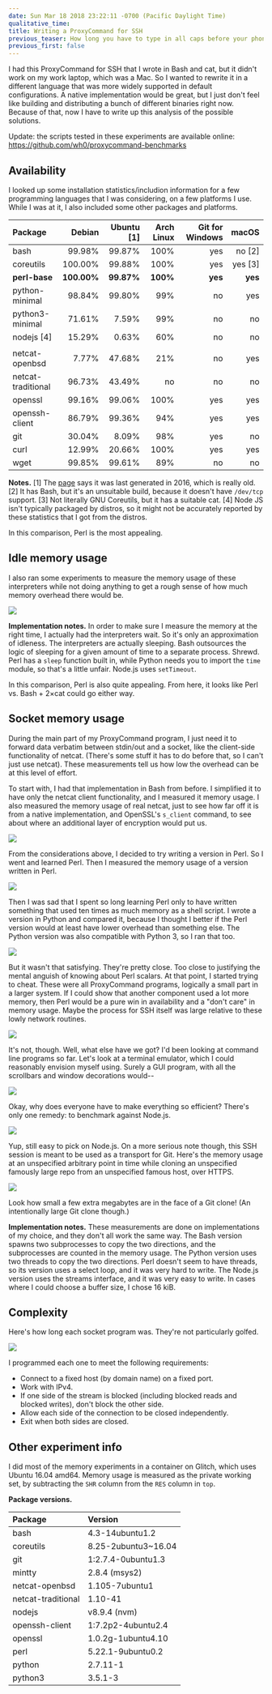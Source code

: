 ```yaml
---
date: Sun Mar 18 2018 23:22:11 -0700 (Pacific Daylight Time)
qualitative_time: 
title: Writing a ProxyCommand for SSH
previous_teaser: How long you have to type in all caps before your phone permanently stops suggesting lowercase
previous_first: false
---
```

I had this ProxyCommand for SSH that I wrote in Bash and cat, but it didn't work on my work laptop, which was a Mac.
So I wanted to rewrite it in a different language that was more widely supported in default configurations.
A native implementation would be great, but I just don't feel like building and distributing a bunch of different binaries right now.
Because of that, now I have to write up this analysis of the possible solutions.

Update: the scripts tested in these experiments are available online: https://github.com/wh0/proxycommand-benchmarks

## Availability
I looked up some installation statistics/includion information for a few programming languages that I was considering, on a few platforms I use.
While I was at it, I also included some other packages and platforms.

|  Package             |  Debian   |  Ubuntu [1]  |  Arch Linux  |  Git for Windows  |      macOS  |
|:---------------------|----------:|-------------:|-------------:|------------------:|------------:|
|  bash                |   99.98%  |      99.87%  |        100%  |              yes  |     no [2]  |
|  coreutils           |  100.00%  |      99.88%  |        100%  |              yes  |    yes [3]  |
|**perl-base**         |**100.00%**|    **99.87%**|      **100%**|            **yes**|      **yes**|
|  python-minimal      |   98.84%  |      99.80%  |         99%  |               no  |        yes  |
|  python3-minimal     |   71.61%  |       7.59%  |         99%  |               no  |         no  |
|  nodejs [4]          |   15.29%  |       0.63%  |         60%  |               no  |         no  |
|                      |           |              |              |                   |             |
|  netcat-openbsd      |    7.77%  |      47.68%  |         21%  |               no  |        yes  |
|  netcat-traditional  |   96.73%  |      43.49%  |          no  |               no  |         no  |
|  openssl             |   99.16%  |      99.06%  |        100%  |              yes  |        yes  |
|  openssh-client      |   86.79%  |      99.36%  |         94%  |              yes  |        yes  |
|  git                 |   30.04%  |       8.09%  |         98%  |              yes  |         no  |
|  curl                |   12.99%  |      20.66%  |        100%  |              yes  |        yes  |
|  wget                |   99.85%  |      99.61%  |         89%  |               no  |         no  |

**Notes.**
[1] The [page](https://popcon.ubuntu.com/) says it was last generated in 2016, which is really old.
[2] It has Bash, but it's an unsuitable build, because it doesn't have `/dev/tcp` support.
[3] Not literally GNU Coreutils, but it has a suitable cat.
[4] Node JS isn't typically packaged by distros, so it might not be accurately reported by these statistics that I got from the distros.

In this comparison, Perl is the most appealing.

## Idle memory usage
I also ran some experiments to measure the memory usage of these interpreters while not doing anything to get a rough sense of how much memory overhead there would be.

![](/assets/2018/proxycommand-idlemem.png)

**Implementation notes.**
In order to make sure I measure the memory at the right time, I actually had the interpreters wait. 
So it's only an approximation of idleness.
The interpreters are actually sleeping.
Bash outsources the logic of sleeping for a given amount of time to a separate process.
Shrewd.
Perl has a `sleep` function built in, while Python needs you to import the `time` module, so that's a little unfair.
Node.js uses `setTimeout`.

In this comparison, Perl is also quite appealing.
From here, it looks like Perl vs. Bash + 2×cat could go either way.

## Socket memory usage
During the main part of my ProxyCommand program, I just need it to forward data verbatim between stdin/out and a socket, like the client-side functionality of netcat.
(There's some stuff it has to do before that, so I can't just use netcat).
These measurements tell us how low the overhead can be at this level of effort.

To start with, I had that implementation in Bash from before.
I simplified it to have only the netcat client functionality, and I measured it memory usage.
I also measured the memory usage of real netcat, just to see how far off it is from a native implementation, and OpenSSL's `s_client` command, to see about where an additional layer of encryption would put us.

![](/assets/2018/proxycommand-mem-bash.png)

From the considerations above, I decided to try writing a version in Perl.
So I went and learned Perl.
Then I measured the memory usage of a version written in Perl.

![](/assets/2018/proxycommand-mem-perl.png)

Then I was sad that I spent so long learning Perl only to have written something that used ten times as much memory as a shell script.
I wrote a version in Python and compared it, because I thought I better if the Perl version would at least have lower overhead than something else.
The Python version was also compatible with Python 3, so I ran that too.

![](/assets/2018/proxycommand-mem-python.png)

But it wasn't that satisfying.
They're pretty close.
Too close to justifying the mental anguish of knowing about Perl scalars.
At that point, I started trying to cheat.
These were all ProxyCommand programs, logically a small part in a larger system.
If I could show that another component used a lot more memory, then Perl would be a pure win in availability and a "don't care" in memory usage.
Maybe the process for SSH itself was large relative to these lowly network routines.

![](/assets/2018/proxycommand-mem-ssh.png)

It's not, though.
Well, what else have we got?
I'd been looking at command line programs so far.
Let's look at a terminal emulator, which I could reasonably envision myself using.
Surely a GUI program, with all the scrollbars and window decorations would--

![](/assets/2018/proxycommand-mem-terminal.png)

Okay, why does everyone have to make everything so efficient?
There's only one remedy: to benchmark against Node.js.

![](/assets/2018/proxycommand-mem-nodejs.png)

Yup, still easy to pick on Node.js.
On a more serious note though, this SSH session is meant to be used as a transport for Git.
Here's the memory usage at an unspecified arbitrary point in time while cloning an unspecified famously large repo from an unspecified famous host, over HTTPS.

![](/assets/2018/proxycommand-mem-git.png)

Look how small a few extra megabytes are in the face of a Git clone!
(An intentionally large Git clone though.)

**Implementation notes.**
These measurements are done on implementations of my choice, and they don't all work the same way.
The Bash version spawns two subprocesses to copy the two directions, and the subprocesses are counted in the memory usage.
The Python version uses two threads to copy the two directions.
Perl doesn't seem to have threads, so its version uses a select loop, and it was very hard to write.
The Node.js version uses the streams interface, and it was very easy to write.
In cases where I could choose a buffer size, I chose 16 kiB.

## Complexity
Here's how long each socket program was.
They're not particularly golfed.

![](/assets/2018/proxycommand-complexity.png)

I programmed each one to meet the following requirements:
* Connect to a fixed host (by domain name) on a fixed port.
* Work with IPv4.
* If one side of the stream is blocked (including blocked reads and blocked writes), don't block the other side.
* Allow each side of the connection to be closed independently.
* Exit when both sides are closed.

## Other experiment info
I did most of the memory experiments in a container on Glitch, which uses Ubuntu 16.04 amd64.
Memory usage is measured as the private working set, by subtracting the `SHR` column from the `RES` column in `top`.

**Package versions.**

| Package            | Version             |
|:-------------------|:--------------------|
| bash               | 4.3-14ubuntu1.2     |
| coreutils          | 8.25-2ubuntu3~16.04 |
| git                | 1:2.7.4-0ubuntu1.3  |
| mintty             | 2.8.4 (msys2)       |
| netcat-openbsd     | 1.105-7ubuntu1      |
| netcat-traditional | 1.10-41             |
| nodejs             | v8.9.4 (nvm)        |
| openssh-client     | 1:7.2p2-4ubuntu2.4  |
| openssl            | 1.0.2g-1ubuntu4.10  |
| perl               | 5.22.1-9ubuntu0.2   |
| python             | 2.7.11-1            |
| python3            | 3.5.1-3             |
